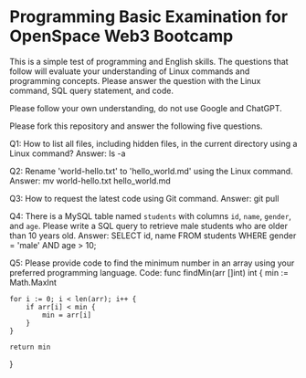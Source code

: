 # Programming Basic Examination for OpenSpace Web3 Bootcamp

This is a simple test of programming and English skills. The questions that follow will evaluate your understanding of Linux commands and programming concepts.
Please answer the question with the Linux command, SQL query statement, and code.

Please follow your own understanding, do not use Google and ChatGPT.

Please fork this repository and answer the following five questions.

Q1: How to list all files, including hidden files, in the current directory using a Linux command?
Answer:
ls -a

Q2: Rename 'world-hello.txt' to 'hello_world.md' using the Linux command.
Answer:
mv world-hello.txt hello_world.md

Q3: How to request the latest code using Git command.
Answer:
git pull

Q4: There is a MySQL table named `students` with columns `id`, `name`, `gender`, and `age`. Please write a SQL
query to retrieve male students who are older than 10 years old.
Answer:
SELECT id, name FROM students WHERE gender = 'male' AND age > 10;

Q5: Please provide code to find the minimum number in an array using your preferred programming language.
Code: 
func findMin(arr []int) int {
    min := Math.MaxInt

    for i := 0; i < len(arr); i++ {
        if arr[i] < min {
            min = arr[i]
        }
    }

    return min
}

